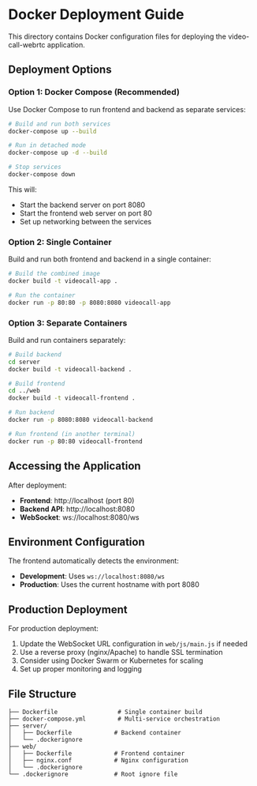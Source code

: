 # Docker Deployment Guide

This directory contains Docker configuration files for deploying the video-call-webrtc application.

## Deployment Options

### Option 1: Docker Compose (Recommended)

Use Docker Compose to run frontend and backend as separate services:

```bash
# Build and run both services
docker-compose up --build

# Run in detached mode
docker-compose up -d --build

# Stop services
docker-compose down
```

This will:
- Start the backend server on port 8080
- Start the frontend web server on port 80
- Set up networking between the services

### Option 2: Single Container

Build and run both frontend and backend in a single container:

```bash
# Build the combined image
docker build -t videocall-app .

# Run the container
docker run -p 80:80 -p 8080:8080 videocall-app
```

### Option 3: Separate Containers

Build and run containers separately:

```bash
# Build backend
cd server
docker build -t videocall-backend .

# Build frontend  
cd ../web
docker build -t videocall-frontend .

# Run backend
docker run -p 8080:8080 videocall-backend

# Run frontend (in another terminal)
docker run -p 80:80 videocall-frontend
```

## Accessing the Application

After deployment:
- **Frontend**: http://localhost (port 80)
- **Backend API**: http://localhost:8080
- **WebSocket**: ws://localhost:8080/ws

## Environment Configuration

The frontend automatically detects the environment:
- **Development**: Uses `ws://localhost:8080/ws`
- **Production**: Uses the current hostname with port 8080

## Production Deployment

For production deployment:

1. Update the WebSocket URL configuration in `web/js/main.js` if needed
2. Use a reverse proxy (nginx/Apache) to handle SSL termination
3. Consider using Docker Swarm or Kubernetes for scaling
4. Set up proper monitoring and logging

## File Structure

```
├── Dockerfile                 # Single container build
├── docker-compose.yml         # Multi-service orchestration
├── server/
│   ├── Dockerfile            # Backend container
│   └── .dockerignore
├── web/
│   ├── Dockerfile            # Frontend container
│   ├── nginx.conf            # Nginx configuration
│   └── .dockerignore
└── .dockerignore             # Root ignore file
```